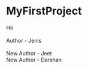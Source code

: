 # MyFirstProject
Hii
<br><br>
Author - Jenis
<br><br>
New Author - Jeet
<br>
New Author - Darshan
<br><br>
